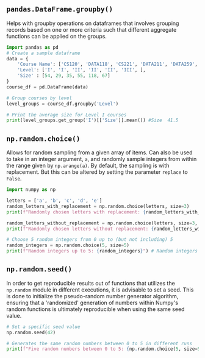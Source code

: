 ## `pandas.DataFrame.groupby()`
Helps with groupby operations on dataframes that involves grouping records based on one or more criteria such that different aggregate functions can be applied on the groups.  

```python
import pandas as pd
# Create a sample dataframe
data = {
    'Course Name': ['CS120', 'DATA118', 'CS221', 'DATA211', 'DATA259', 'CS340'],
    'Level': ['I', 'I', 'II', 'II', 'II', 'III', ],
    'Size' : [54, 29, 35, 55, 118, 67]
}
course_df = pd.DataFrame(data)

# Group courses by level
level_groups = course_df.groupby('Level')

# Print the average size for Level I courses
print(level_groups.get_group('I')[['Size']].mean()) #Size  41.5
```

## `np.random.choice()`
Allows for random sampling from a given array of items. Can also be used to take in an integer argument, `a`, and randomly sample integers from within the range given by `np.arange(a)`. By default, the sampling is with replacement. But this can be altered by setting the parameter `replace` to `False`.

```python
import numpy as np

letters = ['a', 'b', 'c', 'd', 'e']
random_letters_with_replacement = np.random.choice(letters, size=3)
print(f"Randomly chosen letters with replacement: {random_letters_with_replacement}") # Randomly chosen letters with replacement: ['a' 'c' 'c']

random_letters_without_replacement = np.random.choice(letters, size=3, replace=False)
print(f"Randomly chosen letters without replacement: {random_letters_without_replacement}") # Randomly chosen letters without replacement: ['e' 'd' 'b']

# Choose 5 random integers from 0 up to (but not including) 5
random_integers = np.random.choice(5, size=5)
print(f"Random integers up to 5: {random_integers}") # Random integers up to 5: [1 4 2 0 1]
```

## `np.random.seed()`
In order to get reproducible results out of functions that utilizes the `np.random` module in different executions, it is advisable to set a seed. This is done to initialize the pseudo-random number generator algorithm, ensuring that a 'randomized' generation of numbers within Numpy's random functions is ultimately reproducible when using the same seed value.

```python
# Set a specific seed value
np.random.seed(42)

# Generates the same random numbers between 0 to 5 in different runs
print(f"Five random numbers between 0 to 5: {np.random.choice(5, size=5)}") # Five random numbers between 0 to 5: [3 4 2 4 4]
```